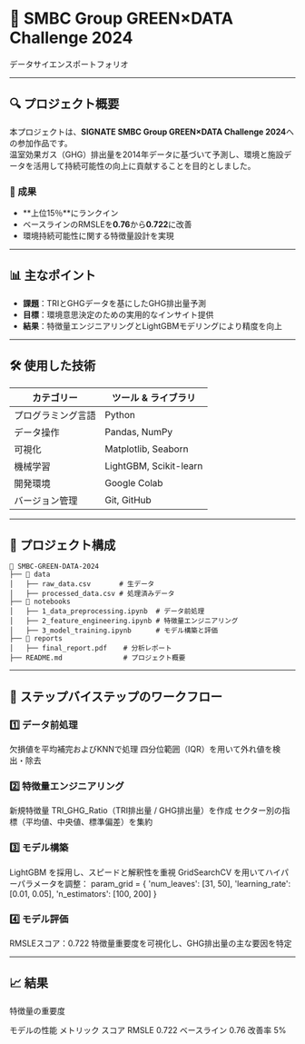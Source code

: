 # 🎯 SMBC Group GREEN×DATA Challenge 2024
データサイエンスポートフォリオ

---

## 🔍 プロジェクト概要

本プロジェクトは、**SIGNATE SMBC Group GREEN×DATA Challenge 2024**への参加作品です。  
温室効果ガス（GHG）排出量を2014年データに基づいて予測し、環境と施設データを活用して持続可能性の向上に貢献することを目的としました。

### 🌟 成果
- **上位15％**にランクイン  
- ベースラインのRMSLEを**0.76**から**0.722**に改善  
- 環境持続可能性に関する特徴量設計を実現  

---

## 📊 主なポイント

- **課題**：TRIとGHGデータを基にしたGHG排出量予測  
- **目標**：環境意思決定のための実用的なインサイト提供  
- **結果**：特徴量エンジニアリングとLightGBMモデリングにより精度を向上  

---

## 🛠️ 使用した技術

| **カテゴリー**       | **ツール & ライブラリ**                 |
|-----------------------|----------------------------------------|
| プログラミング言語    | Python                                 |
| データ操作           | Pandas, NumPy                          |
| 可視化               | Matplotlib, Seaborn                    |
| 機械学習             | LightGBM, Scikit-learn                 |
| 開発環境             | Google Colab                           |
| バージョン管理       | Git, GitHub                            |

---

## 📂 プロジェクト構成

```plaintext
📁 SMBC-GREEN-DATA-2024
├── 📂 data
│   ├── raw_data.csv       # 生データ
│   ├── processed_data.csv # 処理済みデータ
├── 📂 notebooks
│   ├── 1_data_preprocessing.ipynb  # データ前処理
│   ├── 2_feature_engineering.ipynb # 特徴量エンジニアリング
│   ├── 3_model_training.ipynb      # モデル構築と評価
├── 📂 reports
│   ├── final_report.pdf    # 分析レポート
├── README.md               # プロジェクト概要
``````

---

## 🚀 ステップバイステップのワークフロー

### 1️⃣ データ前処理
欠損値を平均補完およびKNNで処理
四分位範囲（IQR）を用いて外れ値を検出・除去
### 2️⃣ 特徴量エンジニアリング
新規特徴量 TRI_GHG_Ratio（TRI排出量 / GHG排出量）を作成
セクター別の指標（平均値、中央値、標準偏差）を集約
### 3️⃣ モデル構築
LightGBM を採用し、スピードと解釈性を重視
GridSearchCV を用いてハイパーパラメータを調整：
param_grid = {
    'num_leaves': [31, 50],
    'learning_rate': [0.01, 0.05],
    'n_estimators': [100, 200]
}
### 4️⃣ モデル評価
RMSLEスコア：0.722
特徴量重要度を可視化し、GHG排出量の主な要因を特定

---

## 📈 結果
特徴量の重要度

モデルの性能
メトリック	スコア
RMSLE	0.722
ベースライン	0.76
改善率	5%
